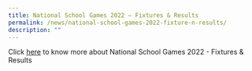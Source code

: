 ```yaml
---
title: National School Games 2022 – Fixtures & Results
permalink: /news/national-school-games-2022-fixture-n-results/
description: ""
---
```




Click [here](https://docs.google.com/presentation/d/1cszLzYzDtnYPytAsC1fPxPnKzAPxbwnIlZ2hOT0TwGg/edit?usp=sharing) to know more about National School Games 2022 - Fixtures & Results